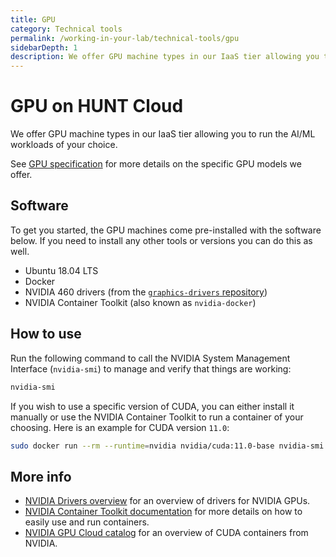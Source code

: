 ```yaml
---
title: GPU
category: Technical tools
permalink: /working-in-your-lab/technical-tools/gpu
sidebarDepth: 1
description: We offer GPU machine types in our IaaS tier allowing you to run the AI/ML workloads of your choice.
---
```


# GPU on HUNT Cloud

We offer GPU machine types in our IaaS tier allowing you to run the AI/ML workloads of your choice.

See [GPU specification](/services/machine-types/#gpu-accelerator-machine-types) for more details on the specific GPU models we offer.

## Software

To get you started, the GPU machines come pre-installed with the software below. If you need to install any other tools or versions you can do this as well.

- Ubuntu 18.04 LTS
- Docker
- NVIDIA 460 drivers (from the [`graphics-drivers` repository](https://launchpad.net/~graphics-drivers/+archive/ubuntu/ppa?field.series_filter=bionic))
- NVIDIA Container Toolkit (also known as `nvidia-docker`)

## How to use

Run the following command to call the NVIDIA System Management Interface (`nvidia-smi`) to manage and verify that things are working:

```bash
nvidia-smi
```

If you wish to use a specific version of CUDA, you can either install it manually or use the NVIDIA Container Toolkit to run a container of your choosing. Here is an example for CUDA version `11.0`:

```bash
sudo docker run --rm --runtime=nvidia nvidia/cuda:11.0-base nvidia-smi
```

## More info

- [NVIDIA Drivers overview](https://docs.nvidia.com/datacenter/tesla/drivers/index.html) for an overview of drivers for NVIDIA GPUs.
- [NVIDIA Container Toolkit documentation](https://docs.nvidia.com/datacenter/cloud-native/container-toolkit/overview.html) for more details on how to easily use and run containers.
- [NVIDIA GPU Cloud catalog](https://ngc.nvidia.com/catalog/containers/nvidia:cuda) for an overview of CUDA containers from NVIDIA.
